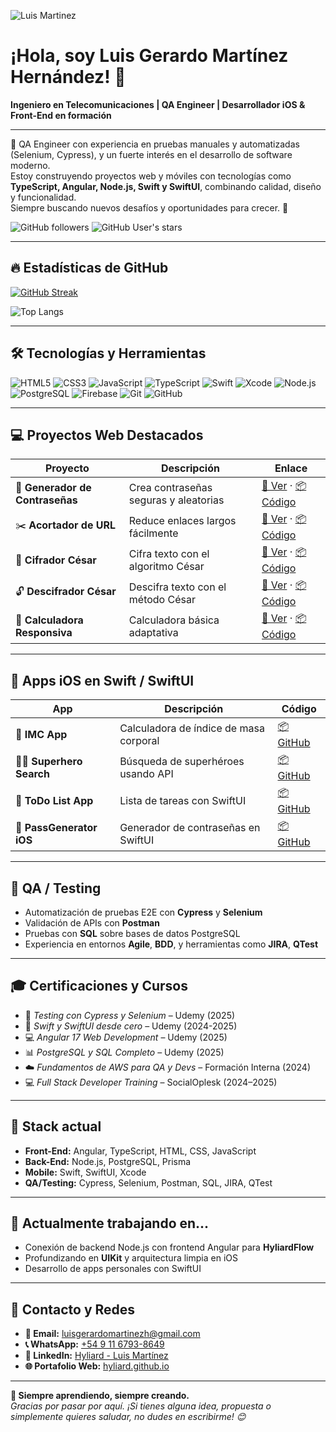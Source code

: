 
![Luis Martinez](https://github.com/user-attachments/assets/319eee4f-950f-47a6-9c19-843064b78898)

# ¡Hola, soy Luis Gerardo Martínez Hernández! 👋  
**Ingeniero en Telecomunicaciones | QA Engineer | Desarrollador iOS & Front-End en formación**

---

🎯 QA Engineer con experiencia en pruebas manuales y automatizadas (Selenium, Cypress), y un fuerte interés en el desarrollo de software moderno.  
Estoy construyendo proyectos web y móviles con tecnologías como **TypeScript, Angular, Node.js, Swift y SwiftUI**, combinando calidad, diseño y funcionalidad.  
Siempre buscando nuevos desafíos y oportunidades para crecer. 🚀

![GitHub followers](https://img.shields.io/github/followers/Hyliard?label=Follow&style=social)
![GitHub User's stars](https://img.shields.io/github/stars/Hyliard?affiliations=OWNER%2CCOLLABORATOR&style=social)

---

## 🔥 Estadísticas de GitHub

[![GitHub Streak](https://github-readme-streak-stats.herokuapp.com?user=hyliard&theme=dark&locale=es)](https://git.io/streak-stats)

![Top Langs](https://github-readme-stats.vercel.app/api/top-langs/?username=hyliard&layout=compact)

---

## 🛠️ Tecnologías y Herramientas

![HTML5](https://img.shields.io/badge/-HTML5-E34F26?style=flat-square&logo=html5&logoColor=white)
![CSS3](https://img.shields.io/badge/-CSS3-1572B6?style=flat-square&logo=css3)
![JavaScript](https://img.shields.io/badge/-JavaScript-F7DF1E?style=flat-square&logo=javascript&logoColor=black)
![TypeScript](https://img.shields.io/badge/-TypeScript-007ACC?style=flat-square&logo=typescript)
![Swift](https://img.shields.io/badge/-Swift-FA7343?style=flat-square&logo=swift)
![Xcode](https://img.shields.io/badge/-Xcode-147EFB?style=flat-square&logo=xcode)
![Node.js](https://img.shields.io/badge/-Node.js-339933?style=flat-square&logo=node.js)
![PostgreSQL](https://img.shields.io/badge/-PostgreSQL-336791?style=flat-square&logo=postgresql)
![Firebase](https://img.shields.io/badge/-Firebase-FFCA28?style=flat-square&logo=firebase&logoColor=black)
![Git](https://img.shields.io/badge/-Git-F05032?style=flat-square&logo=git)
![GitHub](https://img.shields.io/badge/-GitHub-181717?style=flat-square&logo=github)

---

## 💻 Proyectos Web Destacados

| Proyecto | Descripción | Enlace |
|---------|-------------|--------|
| 🔐 **Generador de Contraseñas** | Crea contraseñas seguras y aleatorias | [🔗 Ver](https://hyliard.github.io/PassGenerator/) · [📦 Código](https://github.com/Hyliard/PassGenerator) |
| ✂️ **Acortador de URL** | Reduce enlaces largos fácilmente | [🔗 Ver](https://hyliard.github.io/AcortadorURL/) · [📦 Código](https://github.com/Hyliard/AcortadorURL) |
| 🔐 **Cifrador César** | Cifra texto con el algoritmo César | [🔗 Ver](https://hyliard.github.io/Cifradorcesar.github.io/) · [📦 Código](https://github.com/Hyliard/Cifradorcesar.github.io) |
| 🔓 **Descifrador César** | Descifra texto con el método César | [🔗 Ver](https://hyliard.github.io/Decifrador-Cesar/) · [📦 Código](https://github.com/Hyliard/Decifrador-Cesar) |
| 🧮 **Calculadora Responsiva** | Calculadora básica adaptativa | [🔗 Ver](https://hyliard.github.io/CalculadoraResponsiva/) · [📦 Código](https://github.com/Hyliard/CalculadoraResponsiva) |

---

## 🍎 Apps iOS en Swift / SwiftUI

| App | Descripción | Código |
|-----|-------------|--------|
| 📱 **IMC App** | Calculadora de índice de masa corporal | [📦 GitHub](https://github.com/Hyliard/AppIMCiOS) |
| 🦸‍♂️ **Superhero Search** | Búsqueda de superhéroes usando API | [📦 GitHub](https://github.com/Hyliard/SuperheroSearch) |
| 📝 **ToDo List App** | Lista de tareas con SwiftUI | [📦 GitHub](https://github.com/Hyliard/productividad) |
| 🔐 **PassGenerator iOS** | Generador de contraseñas en SwiftUI | [📦 GitHub](https://github.com/Hyliard/passGeneratoriOS) |

---

## 🧪 QA / Testing

- Automatización de pruebas E2E con **Cypress** y **Selenium**  
- Validación de APIs con **Postman**  
- Pruebas con **SQL** sobre bases de datos PostgreSQL  
- Experiencia en entornos **Agile**, **BDD**, y herramientas como **JIRA**, **QTest**  

---

## 🎓 Certificaciones y Cursos

- 🧪 *Testing con Cypress y Selenium* – Udemy (2025)  
- 📱 *Swift y SwiftUI desde cero* – Udemy (2024-2025)  
- 💻 *Angular 17 Web Development* – Udemy (2025)  
- 📊 *PostgreSQL y SQL Completo* – Udemy (2025)  
- ☁️ *Fundamentos de AWS para QA y Devs* – Formación Interna (2024)  
- 💻 *Full Stack Developer Training* – SocialOplesk (2024–2025)

---

## 🧭 Stack actual

- **Front-End:** Angular, TypeScript, HTML, CSS, JavaScript  
- **Back-End:** Node.js, PostgreSQL, Prisma  
- **Mobile:** Swift, SwiftUI, Xcode  
- **QA/Testing:** Cypress, Selenium, Postman, SQL, JIRA, QTest

---

## 🔄 Actualmente trabajando en...

- Conexión de backend Node.js con frontend Angular para **HyliardFlow**  
- Profundizando en **UIKit** y arquitectura limpia en iOS  
- Desarrollo de apps personales con SwiftUI

---

## 📌 Contacto y Redes

- **📧 Email:** [luisgerardomartinezh@gmail.com](mailto:luisgerardomartinezh@gmail.com)  
- **📞 WhatsApp:** [+54 9 11 6793-8649](https://wa.me/5491167938649)  
- **💼 LinkedIn:** [Hyliard - Luis Martínez](https://www.linkedin.com/in/hyliard/)  
- **🌐 Portafolio Web:** [hyliard.github.io](https://hyliard.github.io/)

---

**🧠 Siempre aprendiendo, siempre creando.**  
*Gracias por pasar por aquí. ¡Si tienes alguna idea, propuesta o simplemente quieres saludar, no dudes en escribirme! 😊*

